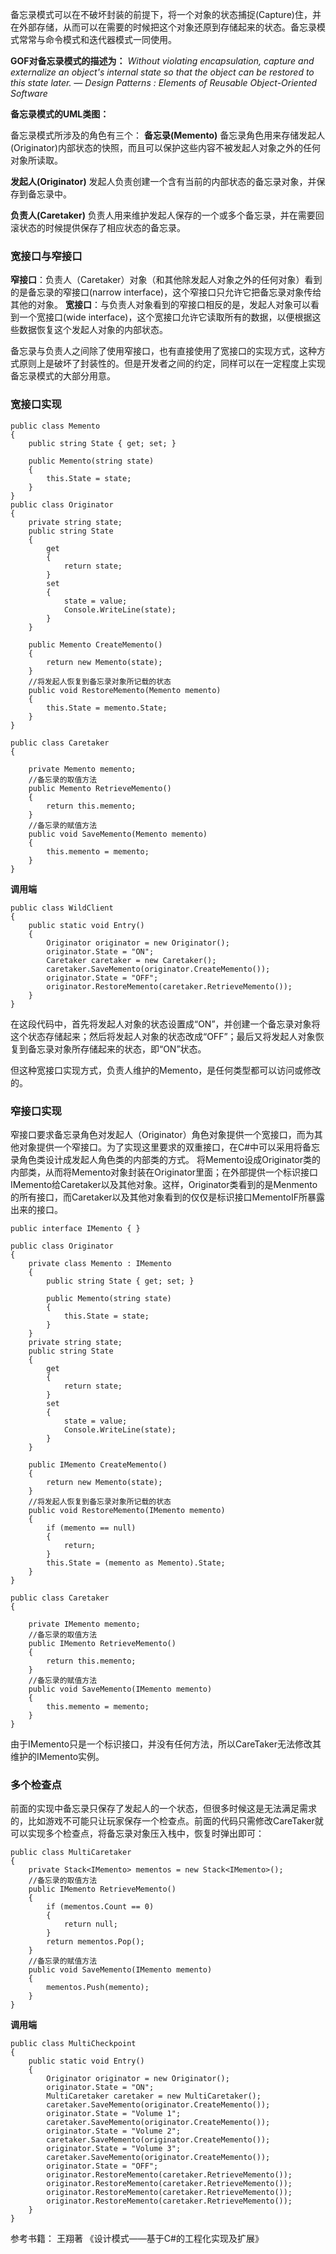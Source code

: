 备忘录模式可以在不破坏封装的前提下，将一个对象的状态捕捉(Capture)住，并在外部存储，从而可以在需要的时候把这个对象还原到存储起来的状态。备忘录模式常常与命令模式和迭代器模式一同使用。

**GOF对备忘录模式的描述为：**
*Without violating encapsulation, capture and externalize an object's internal state so that the object can be restored to this state later.*
*— Design Patterns : Elements of Reusable Object-Oriented Software*

**备忘录模式的UML类图：**

备忘录模式所涉及的角色有三个：
**备忘录(Memento)**
备忘录角色用来存储发起人(Originator)内部状态的快照，而且可以保护这些内容不被发起人对象之外的任何对象所读取。

**发起人(Originator)**
发起人负责创建一个含有当前的内部状态的备忘录对象，并保存到备忘录中。

**负责人(Caretaker)**
负责人用来维护发起人保存的一个或多个备忘录，并在需要回滚状态的时候提供保存了相应状态的备忘录。

### 宽接口与窄接口
**窄接口**：负责人（Caretaker）对象（和其他除发起人对象之外的任何对象）看到的是备忘录的窄接口(narrow interface)，这个窄接口只允许它把备忘录对象传给其他的对象。
**宽接口**：与负责人对象看到的窄接口相反的是，发起人对象可以看到一个宽接口(wide interface)，这个宽接口允许它读取所有的数据，以便根据这些数据恢复这个发起人对象的内部状态。

备忘录与负责人之间除了使用窄接口，也有直接使用了宽接口的实现方式，这种方式原则上是破坏了封装性的。但是开发者之间的约定，同样可以在一定程度上实现备忘录模式的大部分用意。

### 宽接口实现
```
public class Memento
{
    public string State { get; set; }

    public Memento(string state)
    {
        this.State = state;
    }
}
public class Originator
{
    private string state;
    public string State
    {
        get
        {
            return state;
        }
        set
        {
            state = value;
            Console.WriteLine(state);
        }
    }

    public Memento CreateMemento()
    {
        return new Memento(state);
    }
    //将发起人恢复到备忘录对象所记载的状态
    public void RestoreMemento(Memento memento)
    {
        this.State = memento.State;
    }
}

public class Caretaker
{

    private Memento memento;
    //备忘录的取值方法
    public Memento RetrieveMemento()
    {
        return this.memento;
    }
    //备忘录的赋值方法
    public void SaveMemento(Memento memento)
    {
        this.memento = memento;
    }
}

```
**调用端**
```
public class WildClient
{
    public static void Entry()
    {
        Originator originator = new Originator();
        originator.State = "ON";
        Caretaker caretaker = new Caretaker();
        caretaker.SaveMemento(originator.CreateMemento());
        originator.State = "OFF";
        originator.RestoreMemento(caretaker.RetrieveMemento());
    }
}
```
在这段代码中，首先将发起人对象的状态设置成“ON”，并创建一个备忘录对象将这个状态存储起来；然后将发起人对象的状态改成“OFF”；最后又将发起人对象恢复到备忘录对象所存储起来的状态，即“ON”状态。

但这种宽接口实现方式，负责人维护的Memento，是任何类型都可以访问或修改的。

### 窄接口实现
窄接口要求备忘录角色对发起人（Originator）角色对象提供一个宽接口，而为其他对象提供一个窄接口。为了实现这里要求的双重接口，在C#中可以采用将备忘录角色类设计成发起人角色类的内部类的方式。
将Memento设成Originator类的内部类，从而将Memento对象封装在Originator里面；在外部提供一个标识接口IMemento给Caretaker以及其他对象。这样，Originator类看到的是Menmento的所有接口，而Caretaker以及其他对象看到的仅仅是标识接口MementoIF所暴露出来的接口。
```
public interface IMemento { }

public class Originator
{
    private class Memento : IMemento
    {
        public string State { get; set; }

        public Memento(string state)
        {
            this.State = state;
        }
    }
    private string state;
    public string State
    {
        get
        {
            return state;
        }
        set
        {
            state = value;
            Console.WriteLine(state);
        }
    }

    public IMemento CreateMemento()
    {
        return new Memento(state);
    }
    //将发起人恢复到备忘录对象所记载的状态
    public void RestoreMemento(IMemento memento)
    {
        if (memento == null)
        {
            return;
        }
        this.State = (memento as Memento).State;
    }
}

public class Caretaker
{

    private IMemento memento;
    //备忘录的取值方法
    public IMemento RetrieveMemento()
    {
        return this.memento;
    }
    //备忘录的赋值方法
    public void SaveMemento(IMemento memento)
    {
        this.memento = memento;
    }
}
```
由于IMemento只是一个标识接口，并没有任何方法，所以CareTaker无法修改其维护的IMemento实例。

### 多个检查点
前面的实现中备忘录只保存了发起人的一个状态，但很多时候这是无法满足需求的，比如游戏不可能只让玩家保存一个检查点。前面的代码只需修改CareTaker就可以实现多个检查点，将备忘录对象压入栈中，恢复时弹出即可：
```
public class MultiCaretaker
{
    private Stack<IMemento> mementos = new Stack<IMemento>();
    //备忘录的取值方法
    public IMemento RetrieveMemento()
    {
        if (mementos.Count == 0)
        {
            return null;
        }
        return mementos.Pop();
    }
    //备忘录的赋值方法
    public void SaveMemento(IMemento memento)
    {
        mementos.Push(memento);
    }
}
```
**调用端**
```
public class MultiCheckpoint
{
    public static void Entry()
    {
        Originator originator = new Originator();
        originator.State = "ON";
        MultiCaretaker caretaker = new MultiCaretaker();
        caretaker.SaveMemento(originator.CreateMemento());
        originator.State = "Volume 1";
        caretaker.SaveMemento(originator.CreateMemento());
        originator.State = "Volume 2";
        caretaker.SaveMemento(originator.CreateMemento());
        originator.State = "Volume 3";
        caretaker.SaveMemento(originator.CreateMemento());
        originator.State = "OFF";
        originator.RestoreMemento(caretaker.RetrieveMemento());
        originator.RestoreMemento(caretaker.RetrieveMemento());
        originator.RestoreMemento(caretaker.RetrieveMemento());
        originator.RestoreMemento(caretaker.RetrieveMemento());
    }
}
```

参考书籍：
王翔著 《设计模式——基于C#的工程化实现及扩展》